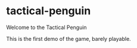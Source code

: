 # tactical-penguin

Welcome to the Tactical Penguin

This is the first demo of the game, barely playable.

